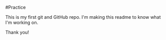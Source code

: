 #Practice

This is my first git and GitHub repo. I'm making this readme to know what I'm working on. 

Thank you!

